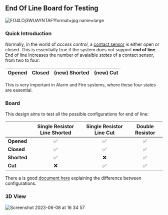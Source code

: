 
## End Of Line Board for Testing

![FO4LOj3WUAYNTAF?format=jpg name=large](https://user-images.githubusercontent.com/38976366/162028981-bbf3a0d9-4f4c-46dd-9886-34df5c543ee9.jpg)

### Quick Introduction

Normally, in the world of _access control_, a [contact sensor](https://www.gensecurity.com/blog/how-do-contatct-sensors-work) is either open or closed. This is essentially true if the system does not support **end of line**.
End of line increases the number of avaialble _states_ of a contact sensor, from two to four:

| Opened | Closed | (new) Shorted | (new) Cut |
|--------|--------|---------|-----|

This is very important in Alarm and Fire systems, where these four states are essential.

### Board

This design aims to test all the possible configurations for end of line: 

|             | **Single Resistor Line Shorted** | **Single Resistor Line Cut** | **Double Resistor** |
|-------------|:--------------------------------:|:----------------------------:|:-------------------:|
| **Opened**  |                 ✅               |               ✅              |          ✅          |
| **Closed**  |                 ✅                |               ✅              |          ✅          |
| **Shorted** |                 ✅                |               ❌              |          ✅          |
| **Cut**     |                 ❌                |               ✅              |          ✅          |

There a is good [document here](https://github.com/nguterresn/end-of-line-board/blob/master/docs/EOL-Types.pdf) explaining the difference between configurations.

### 3D View

![Screenshot 2023-06-08 at 16 34 57](https://github.com/nguterresn/end-of-line-board/assets/38976366/01084011-a794-48fa-b307-379a5e919cee)


